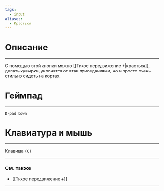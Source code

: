 ```yaml
---
tags:
  - input
aliases:
  - Красться
---
```

# Описание
___
С помощью этой кнопки можно [[Тихое передвижение +|красться]], делать кувырки, уклонятся от атак приседаниями, но и просто очень стильно сидеть на кортах.
# Геймпад
___
`D-pad Down`
# Клавиатура и мышь
___
Клавиша `(С)`
___
### См. также
- [[Тихое передвижение +]]
___